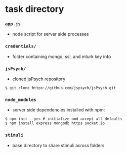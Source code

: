 # task directory

### `app.js`

- node script for server side processes

### `credentials/`  

- folder containing mongo, ssl, and mturk key info 

### `jsPsych/`  

- cloned jsPsych repository 

```
$ git clone https://github.com/jspsych/jsPsych.git
```

### `node_modules`  

- server side dependencies installed with npm: 

```  
$ npm init --yes # initialize and accept all defaults
$ npm install express mongodb https socket.io 
```

### `stimuli`

- base directory to share stimuli across folders

